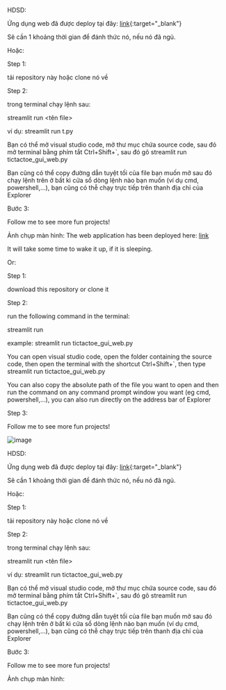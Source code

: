 

HDSD:

Ứng dụng web đã được deploy tại đây: [link](https://tuoithodakhoc.streamlit.app/){:target="_blank"}

Sẽ cần 1 khoảng thời gian để đánh thức nó, nếu nó đã ngủ.

Hoặc:

Step 1:

tải repository này hoặc clone nó về

Step 2:

trong terminal chạy lệnh sau:

streamlit run <tên file>

ví dụ: streamlit run t.py

Bạn có thể mở visual studio code, mở thư mục chứa source code, sau đó mở terminal bằng phím tắt Ctrl+Shift+`, sau đó gõ streamlit run tictactoe_gui_web.py

Bạn cũng có thể copy đường dẫn tuyệt tối của file bạn muốn mở sau đó chạy lệnh trên ở bất kì cửa sổ dòng lệnh nào bạn muốn (ví dụ cmd, powershell,...), bạn cũng có thễ chạy trực tiếp trên thanh địa chỉ của Explorer


Bước 3:

Follow me to see more fun projects!

Ảnh chụp màn hình:
The web application has been deployed here: [link](https://ttt-game.streamlit.app/)

It will take some time to wake it up, if it is sleeping.

Or:

Step 1:

download this repository or clone it

Step 2:

run the following command in the terminal:

streamlit run <file name>

example: streamlit run tictactoe_gui_web.py

You can open visual studio code, open the folder containing the source code, then open the terminal with the shortcut Ctrl+Shift+`, then type streamlit run tictactoe_gui_web.py

You can also copy the absolute path of the file you want to open and then run the command on any command prompt window you want (eg cmd, powershell,...), you can also run directly on the address bar of Explorer

Step 3:

Follow me to see more fun projects!

![image](https://github.com/tuoitho/Do-An-AI/assets/135036590/6ac0b073-92fb-478f-87cb-c2ee9607a1ae)

HDSD:

Ứng dụng web đã được deploy tại đây: [link](https://ttt-game.streamlit.app/){:target="_blank"}

Sẽ cần 1 khoảng thời gian để đánh thức nó, nếu nó đã ngủ.

Hoặc:

Step 1:

tải repository này hoặc clone nó về

Step 2:

trong terminal chạy lệnh sau:

streamlit run <tên file>

ví dụ: streamlit run tictactoe_gui_web.py

Bạn có thể mở visual studio code, mở thư mục chứa source code, sau đó mở terminal bằng phím tắt Ctrl+Shift+`, sau đó gõ streamlit run tictactoe_gui_web.py

Bạn cũng có thể copy đường dẫn tuyệt tối của file bạn muốn mở sau đó chạy lệnh trên ở bất kì cửa sổ dòng lệnh nào bạn muốn (ví dụ cmd, powershell,...), bạn cũng có thễ chạy trực tiếp trên thanh địa chỉ của Explorer


Bước 3:

Follow me to see more fun projects!

Ảnh chụp màn hình:

